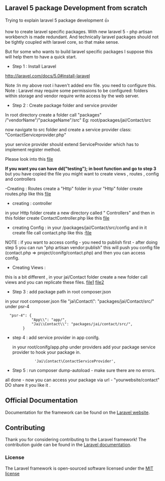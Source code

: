 ## Laravel 5 package Development from scratch 

Trying to explain laravel 5 package development :+1:
 
 how to create laravel specific packages.
 With new laravel 5 - php artisan workbench is made redundant.
 And technically laravel  packages should  not be tightly coupled with laravel core, so that make sense.
 
 But for some who wants to build laravel specific packages  I suppose this will help them to have a quick start.
 
 * Step 1 : Install Laravel
 
 http://laravel.com/docs/5.0#install-laravel
 
 Note :In my above root i haven't added env file. you need to configure this. 
 Note : Laravel may require some permissions to be configured: folders within storage and vendor require write access by the web server.
 
 * Step 2 :  Create package folder and service provider
 
 In root directory create a folder call  "packages" /"vendorName"/"packageName"/src"
 Eg: root/packages/jai/Contact/src
 
 now navigate to src folder and create a service provider class: "ContactServiceprovider.php"
 
  your service provider should extend ServiceProvider which  has to implement register method.
  
  Please look into this [file](https://github.com/jaiwalker/Develop-laravel5-package-/blob/master/packages/jai/Contact/src/ContactServiceprovider.php)
 
  **If you want  you can have dd("testing");  in boot function and go to step 3** 
  but  you have copied the file  you might want to  create views , routes , config   and controllers 
  
  -Creating : Routes create a "Http" folder 
  in  your "Http" folder create  routes.php   like this [file](https://github.com/jaiwalker/Develop-laravel5-package-/blob/master/packages/jai/Contact/src/Http/routes.php)
  
  - creating : controller
  
  in your Http folder create a new directory called  " Controllers"  and then in this folder create ContactController.php
  like this [file](https://github.com/jaiwalker/Develop-laravel5-package-/blob/master/packages/jai/Contact/src/Http/Controllers/ContactController.php)

   - creating Config :
   in your /packages/jai/Contact/src/config and in it create file call contact.php
   like this :[file](https://github.com/jaiwalker/Develop-laravel5-package-/blob/master/packages/jai/Contact/src/config/contact.php)
   
   NOTE : if  you want to access config - you need to publish first - after doing  step 5  you can run "php artisan  vendor:publish" this
    will push  you config file (contact.php => project/conifg/contact.php) and then you can access config.
   
   - Creating Views :
   
   this is a bit different , 
   in your jai/Contact folder create a new folder  call views    and  you can replicate these files.
   [file1](https://github.com/jaiwalker/Develop-laravel5-package-/blob/master/packages/jai/Contact/views/contact.blade.php)
   [file2](https://github.com/jaiwalker/Develop-laravel5-package-/blob/master/packages/jai/Contact/views/template.blade.php)
   
  * Step 3 : add package path in root composer.json
  
  in your root composer.json  file "jai\\Contact\\": "packages/jai/Contact/src/" under psr-4
  
```
  "psr-4": {
  			"App\\": "app/",
            "Jai\\Contact\\": "packages/jai/contact/src/",
  		}
```  		


* step 4 : add service provider  in app conifg.

  in  your root/conifg/app.php   under providers add your package service provider to hook your package in.
  ```
    		'Jai\Contact\ContactServiceProvider',
	```
	
* Step 5 : run  composer dump-autoload - make sure there are no errors.

all done - now you can access  your package via url - "yourwebsite/contact"
DO share it you like it .

	
## Official Documentation

Documentation for the framework can be found on the [Laravel website](http://laravel.com/docs).

## Contributing

Thank you for considering contributing to the Laravel framework! The contribution guide can be found in the [Laravel documentation](http://laravel.com/docs/contributions).

### License

The Laravel framework is open-sourced software licensed under the [MIT license](http://opensource.org/licenses/MIT)

